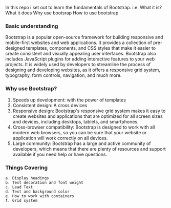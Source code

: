 In this repo i set out to learn the fundamentals of Bootstrap. i.e.
    What it is?
    What it does
    Why use bootsrap
    How to use bootstrap

### Basic understanding
Bootstrap is a popular open-source framework for building responsive and mobile-first websites and web applications. It provides a collection of pre-designed templates, components, and CSS styles that make it easier to create consistent and visually appealing user interfaces. Bootstrap also includes JavaScript plugins for adding interactive features to your web projects. It is widely used by developers to streamline the process of designing and developing websites, as it offers a responsive grid system, typography, form controls, navigation, and much more.

### Why use Bootstrap?
1. Speeds up development: with the power of templates
2. Consistent design: A cross devices
3. Responsive design: Bootstrap's responsive grid system makes it easy to create websites and applications that are optimized for all screen sizes and devices, including desktops, tablets, and smartphones. 
4. Cross-browser compatibility: Bootstrap is designed to work with all modern web browsers, so you can be sure that your website or application will work correctly on all devices. 
5. Large community: Bootstrap has a large and active community of developers, which means that there are plenty of resources and support available if you need help or have questions. 

### Things Covering
    a. Display headings
    b. Text decoration and font weight
    c. Lead Text
    d. Text and background color
    e. How to work with containers
    f. Grid system
